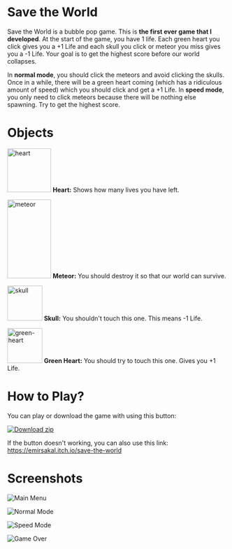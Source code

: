 # Save the World

Save the World is a bubble pop game. This is **the first ever game that I developed**.
At the start of the game, you have 1 life. Each green heart you click gives you a +1 Life and each skull you click or meteor you miss gives you a -1 Life. Your goal is to get the highest score before our world collapses.


In **normal mode**, you should click the meteors and avoid clicking the skulls. Once in a while, there will be a green heart coming (which has a ridiculous amount of speed) which you should click and get a +1 Life.
In **speed mode**, you only need to click meteors because there will be nothing else spawning. Try to get the highest score.

# Objects

<img src="https://img.itch.zone/aW1nLzEyMTU1MzE0LnBuZw==/original/NOVvQU.png" height="100" width="100" style="color: inherit; font-family: inherit; font-size: inherit;" alt="heart" title="heart"> **Heart:** Shows how many lives you have left.

<img src="https://img.itch.zone/aW1nLzEyMTU1MzA1LnBuZw==/original/Y%2F3FG9.png" height="180" width="100" style="color: inherit; font-family: inherit; font-size: inherit;" alt="meteor" title="meteor"> **Meteor:** You should destroy it so that our world can survive.

<img src="https://img.itch.zone/aW1nLzEyMTU1MzA2LnBuZw==/original/NRgz1g.png" alt="skull" title="skull" height="80" width="80"> **Skull:** You shouldn't touch this one. This means -1 Life.

<img src="https://img.itch.zone/aW1nLzEyMTU1MzE4LnBuZw==/original/GNnxwM.png" alt="green-heart" title="green-heart" height="80" width="80"> **Green Heart:** You should try to touch this one. Gives you +1 Life.

# How to Play?

You can play or download the game with using this button: 

[![Download zip](https://custom-icon-badges.herokuapp.com/badge/-Download-blue?style=for-the-badge&logo=download&logoColor=white "Download zip")](https://emirsakal.itch.io/save-the-world) 

If the button doesn't working, you can also use this link: https://emirsakal.itch.io/save-the-world

# Screenshots

![Main Menu](https://github.com/emirsakal/SaveTheWorld/assets/77203035/289e54ec-bbf0-482b-947b-891cc7ba84b7)

![Normal Mode](https://github.com/emirsakal/SaveTheWorld/assets/77203035/f8897d12-7b34-4895-9bc4-bfa46573f7e4)

![Speed Mode](https://github.com/emirsakal/SaveTheWorld/assets/77203035/5b2887de-ec26-455b-a912-2c9a1137f8c8)

![Game Over](https://github.com/emirsakal/SaveTheWorld/assets/77203035/a100786a-7718-4db1-996b-1d448089e054)
